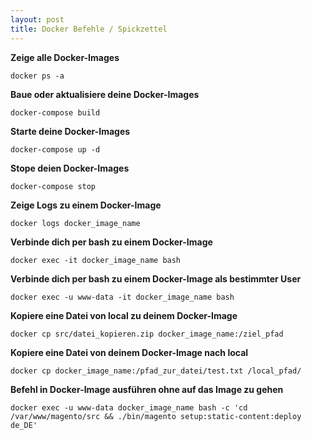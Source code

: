 ```yaml
---
layout: post
title: Docker Befehle / Spickzettel
---
```

**Zeige alle Docker-Images**

	docker ps -a
	
**Baue oder aktualisiere deine Docker-Images**

	docker-compose build
	
**Starte deine Docker-Images**

	docker-compose up -d
		
**Stope deien Docker-Images**

	docker-compose stop
	
**Zeige Logs zu einem Docker-Image**

	docker logs docker_image_name		

**Verbinde dich per bash zu einem Docker-Image**

	docker exec -it docker_image_name bash
	
**Verbinde dich per bash zu einem Docker-Image als bestimmter User**

	docker exec -u www-data -it docker_image_name bash	

**Kopiere eine Datei von local zu deinem Docker-Image**

	docker cp src/datei_kopieren.zip docker_image_name:/ziel_pfad

**Kopiere eine Datei von deinem Docker-Image nach local**

	docker cp docker_image_name:/pfad_zur_datei/test.txt /local_pfad/ 
	
**Befehl in Docker-Image ausführen ohne auf das Image zu gehen**

    docker exec -u www-data docker_image_name bash -c 'cd /var/www/magento/src && ./bin/magento setup:static-content:deploy de_DE'
